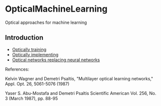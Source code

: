 # OpticalMachineLearning
Optical approaches for machine learning

## Introduction

* [Optically training](#S-training)
* [Optically implementing](#S-implementing)
* [Optical networks replacing neural networks](#S-networking)

References:

Kelvin Wagner and Demetri Psaltis, "Multilayer optical learning networks," Appl. Opt. 26, 5061-5076 (1987)
 
Yaser S. Abu-Mostafa and Demetri Psaltis
Scientific American
Vol. 256, No. 3 (March 1987), pp. 88-95 